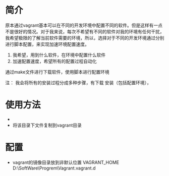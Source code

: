 # 简介
原本通过vagrant基本可以在不同的开发环境中配置不同的软件。但是这样有一点不是很好的情况。对于我来说，每次不希望有不同的软件对我的环境有任何干扰，我希望极限的了解当前软件需要的环境，所以，选择对于不同的开发环境通过分别进行脚本配置，来实现加速环境配置速度。
1. 我希望，用到什么软件，在环境中配置什么软件
2. 加速配置速度，希望所有的配置过程自动化

通过make文件进行下载软件，使用脚本进行配置环境

注：
	我会将所有的安装过程分成多种步骤，有下载 安装（包括配置环境），
# 使用方法
* 
* 将该目录下文件复制到vagrant目录

# 配置
* vagrant的镜像目录放到非默认位置
	VAGRANT_HOME D:\SoftWare\Progrem\Vagrant\.vagrant.d
	